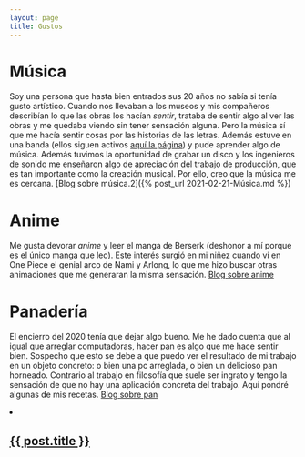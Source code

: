 ```yaml
---
layout: page
title: Gustos
---
```


# Música

Soy una persona que hasta bien entrados sus 20 años no sabía si tenía gusto artístico. Cuando nos llevaban a los museos y mis compañeros describían lo que las obras los hacían *sentir*, trataba de sentir algo al ver las obras y me quedaba viendo sin tener sensación alguna. Pero la música sí que me hacía sentir cosas por las historias de las letras. Además estuve en una banda (ellos siguen activos [aquí la página](https://www.facebook.com/qamaabanda)) y pude aprender algo de música. Además tuvimos la oportunidad de grabar un disco y los ingenieros de sonido me enseñaron algo de apreciación del trabajo de producción, que es tan importante como la creación musical. Por ello, creo que la música me es cercana. [Blog sobre música.2]({% post_url 2021-02-21-Música.md %})

# Anime

Me gusta devorar *anime* y leer el manga de Berserk (deshonor a mí porque es el único manga que leo). Este interés surgió en mi niñez cuando vi en One Piece el genial arco de Nami y Arlong, lo que me hizo buscar otras animaciones que me generaran la misma sensación. [Blog sobre anime](https://failosophy.smvi.co/melodias/anime)


# Panadería

El encierro del 2020 tenía que dejar algo bueno. Me he dado cuenta que al igual que arreglar computadoras, hacer pan es algo que me hace sentir bien. Sospecho que esto se debe a que puedo ver el resultado de mi trabajo en un objeto concreto: o bien una pc arreglada, o bien un delicioso pan horneado. Contrario al trabajo en filosofía que suele ser ingrato y tengo la sensación de que no hay una aplicación concreta del trabajo. Aquí pondré algunas de mis recetas. [Blog sobre pan](https://failosophy.smvi.co/melodias/panader%C3%ADa)

<li>
  <h2><a href="{{ post.url }}">{{ post.title }}</a></h2>
</li>
